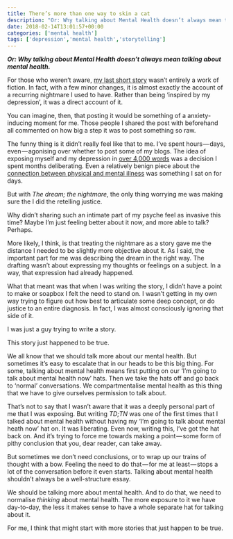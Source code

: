 ```yaml
---
title: There’s more than one way to skin a cat
description: "Or: Why talking about Mental Health doesn’t always mean talking about mental health."
date: 2018-02-14T13:01:57+00:00
categories: ['mental health']
tags: ['depression','mental health','storytelling']
---
```

***Or: Why talking about Mental Health doesn’t always mean talking about mental health.***

For those who weren’t aware, [my last short story]({{site.baseurl}}/fiction/the-dream-the-nightmare/) wasn’t entirely a work of fiction. In fact, with a few minor changes, it is almost exactly the account of a recurring nightmare I used to have. Rather than being ‘inspired by my depression’, it was a direct account of it.

You can imagine, then, that posting it would be something of a anxiety-inducing moment for me. Those people I shared the post with beforehand all commented on how big a step it was to post something so raw.

The funny thing is it didn’t really feel like that to me. I’ve spent hours — days, even — agonising over whether to post some of my blogs. The idea of exposing myself and my depression in [over 4,000 words]({{site.baseurl}}/musings/mental-health-and-me) was a decision I spent months deliberating. Even a relatively benign piece about the [connection between physical and mental illness]({{site.baseurl}}/musings/mental-health-its-not-all-in-your-head) was something I sat on for days.

But with _The dream; the nightmare_, the only thing worrying me was making sure the I did the retelling justice.

Why didn’t sharing such an intimate part of my psyche feel as invasive this time? Maybe I’m just feeling better about it now, and more able to talk? Perhaps.

More likely, I think, is that treating the nightmare as a story gave me the distance I needed to be slightly more objective about it. As I said, the important part for me was describing the dream in the right way. The drafting wasn’t about expressing my thoughts or feelings on a subject. In a way, that expression had already happened.

What that meant was that when I was writing the story, I didn’t have a point to make or soapbox I felt the need to stand on. I wasn’t getting in my own way trying to figure out how best to articulate some deep concept, or do justice to an entire diagnosis. In fact, I was almost consciously ignoring that side of it.

I was just a guy trying to write a story.

This story just happened to be true.

We all know that we should talk more about our mental health. But sometimes it’s easy to escalate that in our heads to be this big thing. For some, talking about mental health means first putting on our ‘I’m going to talk about mental health now’ hats. Then we take the hats off and go back to ‘normal’ conversations. We compartmentalise mental health as this thing that we have to give ourselves permission to talk about.

That’s not to say that I wasn’t aware that it was a deeply personal part of me that I was exposing. But writing _TD;TN_ was one of the first times that I talked about mental health without having my ‘I’m going to talk about mental heath now’ hat on. It was liberating. Even now, writing this, I’ve got the hat back on. And it’s trying to force me towards making a point — some form of pithy conclusion that you, dear reader, can take away.

But sometimes we don’t need conclusions, or to wrap up our trains of thought with a bow. Feeling the need to do that — for me at least — stops a lot of the conversation before it even starts. Talking about mental health shouldn’t always be a well-structure essay.

We should be talking more about mental health. And to do that, we need to normalise _thinking_ about mental health. The more exposure to it we have day-to-day, the less it makes sense to have a whole separate hat for talking about it.

For me, I think that might start with more stories that just happen to be true.